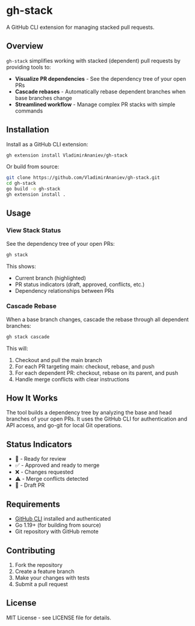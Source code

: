 # gh-stack

A GitHub CLI extension for managing stacked pull requests.

## Overview

`gh-stack` simplifies working with stacked (dependent) pull requests by providing tools to:

- **Visualize PR dependencies** - See the dependency tree of your open PRs
- **Cascade rebases** - Automatically rebase dependent branches when base branches change
- **Streamlined workflow** - Manage complex PR stacks with simple commands

## Installation

Install as a GitHub CLI extension:

```bash
gh extension install VladimirAnaniev/gh-stack
```

Or build from source:

```bash
git clone https://github.com/VladimirAnaniev/gh-stack.git
cd gh-stack
go build -o gh-stack
gh extension install .
```

## Usage

### View Stack Status

See the dependency tree of your open PRs:

```bash
gh stack
```

This shows:
- Current branch (highlighted)
- PR status indicators (draft, approved, conflicts, etc.)
- Dependency relationships between PRs

### Cascade Rebase

When a base branch changes, cascade the rebase through all dependent branches:

```bash
gh stack cascade
```

This will:
1. Checkout and pull the main branch
2. For each PR targeting main: checkout, rebase, and push
3. For each dependent PR: checkout, rebase on its parent, and push
4. Handle merge conflicts with clear instructions

## How It Works

The tool builds a dependency tree by analyzing the base and head branches of your open PRs. It uses the GitHub CLI for authentication and API access, and go-git for local Git operations.

## Status Indicators

- 🔄 - Ready for review
- ✅ - Approved and ready to merge
- ❌ - Changes requested
- ⚠️ - Merge conflicts detected
- 📝 - Draft PR

## Requirements

- [GitHub CLI](https://cli.github.com/) installed and authenticated
- Go 1.19+ (for building from source)
- Git repository with GitHub remote

## Contributing

1. Fork the repository
2. Create a feature branch
3. Make your changes with tests
4. Submit a pull request

## License

MIT License - see LICENSE file for details.